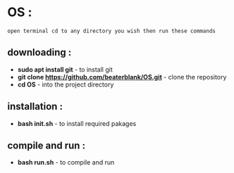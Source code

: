 # OS :
    open terminal cd to any directory you wish then run these commands 
## downloading : 
   * **sudo apt install git** - to install git
   * **git clone https://github.com/beaterblank/OS.git** - clone the repository
   * **cd OS** - into the project directory
## installation : 
   * **bash init.sh** - to install required pakages
## compile and run : 
   * **bash run.sh** - to compile and run
